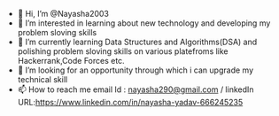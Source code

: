 - 👋 Hi, I’m @Nayasha2003
- 👀 I’m interested in learning about new technology and developing my problem sloving skills
- 🌱 I’m currently learning Data Structures and Algorithms(DSA) and polishing problem sloving skills on various platefroms like Hackerrank,Code Forces etc.
- 💞️ I’m looking for an opportunity through which i can upgrade my technical skill
- 📫 How to reach me email Id : nayasha290@gmail.com / linkedIn URL:https://www.linkedin.com/in/nayasha-yadav-666245235

<!---
Nayasha2003/Nayasha2003 is a ✨ special ✨ repository because its `README.md` (this file) appears on your GitHub profile.
You can click the Preview link to take a look at your changes.
--->
